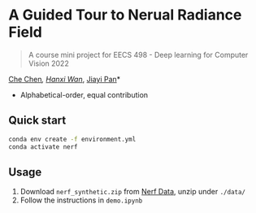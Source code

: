 # A Guided Tour to Nerual Radiance Field

> A course mini project for EECS 498 - Deep learning for Computer Vision 2022

[Che Chen](https://github.com/TomCC7)*, [Hanxi Wan](https://github.com/WanHanxi)*, [Jiayi Pan](https://github.com/Jiayi-Pan)*

+ Alphabetical-order, equal contribution

## Quick start

```bash
conda env create -f environment.yml
conda activate nerf
```
## Usage

1. Download `nerf_synthetic.zip` from [Nerf Data](https://drive.google.com/drive/folders/128yBriW1IG_3NJ5Rp7APSTZsJqdJdfc1?usp=sharing), unzip under `./data/`
2. Follow the instructions in `demo.ipynb`
